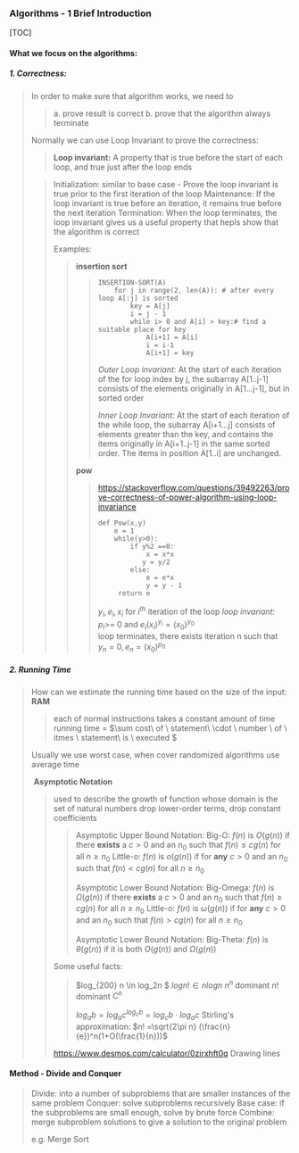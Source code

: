 ### Algorithms - 1 Brief Introduction

[TOC]



#### What we focus on the algorithms:

##### 1. Correctness:

> In order to make sure that algorithm works, we need to 
>
> > a. prove result is correct
> > b. prove that the algorithm always terminate
>
> Normally we can use Loop Invariant to prove the correctness:
>
> > **Loop invariant:** A property that is true before the start of each loop, and true just after the loop ends
>
> > Initialization: similar to base case - Prove the loop invariant is true prior to the first iteration of the loop
> > Maintenance: If the loop invariant is true before an iteration, it remains true before the next iteration
> > Termination: When the loop terminates, the loop invariant gives us  a useful property that hepls show that the algorithm is correct
> >
> > Examples:
> >
> > > **insertion sort** 
> > >
> > > > ```pseudocode
> > > > INSERTION-SORT(A)
> > > > 	for j in range(2, len(A)): # after every loop A[:j] is sorted
> > > >   		key = A[j]
> > > >   		i = j - 1
> > > >   		while i> 0 and A[i] > key:# find a suitable place for key
> > > >       		A[i+1] = A[i]
> > > >       		i = i-1
> > > > 			A[i+1] = key
> > > > ```
> > > >
> > > > *Outer Loop invariant:* At the start of each iteration of the for loop index by j, the subarray A[1..j-1] consists of the elements originally in A[1...j-1], but in sorted order
> > > >
> > > > *Inner Loop Invariant:* At the start of each iteration of the while loop, the subarray A[i+1...j] consists of elements greater than the key, and contains the items originally in A[i+1..j-1] in the same sorted order. The items in position A[1..i] are unchanged.
> > >
> > > **pow**
> > >
> > > > https://stackoverflow.com/questions/39492263/prove-correctness-of-power-algorithm-using-loop-invariance
> > > >
> > > > ```pseudocode
> > > > def Pow(x,y)
> > > > 	e = 1
> > > > 	while(y>0):
> > > > 		if y%2 ==0:
> > > >             x = x*x
> > > > 		   y = y/2
> > > > 		else:
> > > > 			e = e*x
> > > > 			y = y - 1
> > > >      return e
> > > > ```
> > > >
> > > > $y_i, e_i, x_i$ for $i^{th}$ iteration of the loop
> > > > *loop invariant:* $p_i$>= 0 and $e_i(x_i)^{y_i} = (x_0)^{y_0}$  
> > > > loop terminates, there exists iteration n such that $y_n = 0, e_n = (x_0)^{p_0}$
> > >
> >

##### 2. Running Time

> How can we estimate the running time based on the size of the input: **RAM**
>
> > each of normal instructions takes a constant amount of time
> > running time = $\sum cost\ of \ statement\ \cdot \ number \ of \ itmes \ statement\ is \ executed $
>
> Usually we use worst case,  when cover randomized algorithms use average time
>
> ​	**Asymptotic Notation**
>
> > used to describe the growth of function whose domain is the set of natural numbers
> > drop lower-order terms, drop constant coefficients
> >
> > > Asymptotic Upper Bound Notation:
> > > Big-O: $f(n)$ is $O(g(n))$ if there **exists** a $c>0$ and  an $n_0$ such that $f(n) \leq cg(n)$ for all $n \geq n_0$
> > > Little-o: $f(n)$ is $o(g(n))$ if for **any** $c>0$ and  an $n_0$ such that $f(n) < cg(n)$ for all $n \geq n_0$
> > >
> > > Asymptotic Lower Bound Notation:
> > > Big-Omega: $f(n)$ is $\Omega(g(n))$ if there **exists** a $c>0$ and  an $n_0$ such that $f(n) \geq cg(n)$ for all $n \geq n_0$
> > > Little-o: $f(n)$ is $\omega(g(n))$ if for **any** $c>0$ and  an $n_0$ such that $f(n) > cg(n)$ for all $n \geq n_0$
> > >
> > > Asymptotic Lower Bound Notation:
> > > Big-Theta: $f(n)$ is $\theta(g(n))$ if it is both $O(g(n))$ and $\Omega(g(n))$
> >
> > Some useful facts:
> >
> > > $log_{200} n  \in log_2n $
> > > $logn! \in nlogn$
> > > $n^n$ dominant $n!$ dominant $C^n$
> > >
> > > $log_ab = log_a c^{log_cb} = log_cb \cdot log_ac$
> > > Stirling's approximation: $n! =\sqrt{2\pi n} (\frac{n}{e})^n(1+O(\frac{1}{n}))$  
> >
> > https://www.desmos.com/calculator/0zirxhft0q Drawing lines



#### Method - Divide and Conquer

> Divide: into a number of subproblems that are smaller instances of the same problem
> Conquer: solve subproblems recursively
> 	 Base case: if the subproblems are small enough, solve by brute force
> Combine: merge subproblem solutions to give a solution to the original problem
>
> e.g. Merge Sort